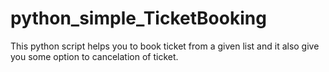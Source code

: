 # python_simple_TicketBooking
This python script helps you to book ticket from a given list and it also give you some option to cancelation of ticket.
